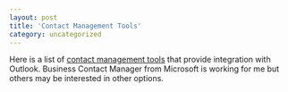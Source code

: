 ```yaml
---
layout: post
title: 'Contact Management Tools'
category: uncategorized
---
```


Here is a list of <a href="http://www.slipstick.com/addins/contact_management.htm">contact management tools</a> that provide integration with Outlook.  Business Contact Manager from Microsoft is working for me but others may be interested in other options.
